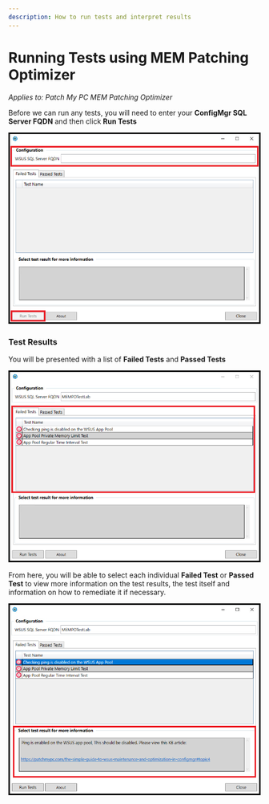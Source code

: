```yaml
---
description: How to run tests and interpret results
---
```


# Running Tests using MEM Patching Optimizer

_Applies to: Patch My PC MEM Patching Optimizer_

Before we can run any tests, you will need to enter your **ConfigMgr SQL Server FQDN** and then click **Run Tests**

![](/_images/Run_Tests_1.png "")

### Test Results

You will be presented with a list of **Failed Tests** and **Passed Tests**&#x20;

![](/_images/Run_Tests_3-(1).png "")

From here, you will be able to select each individual **Failed Test** or **Passed Test** to view more information on the test results, the test itself and information on how to remediate it if necessary.

![](/_images/Run_Tests_4.png "")
